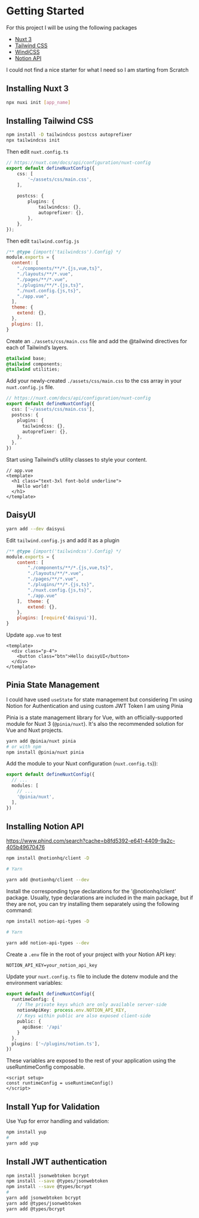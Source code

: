 # Getting Started

For this project I will be using the following packages

- [Nuxt 3](https://nuxt.com)
- [Tailwind CSS](https://tailwindcss.co)
- [WindiCSS](https://windicss.org)
- [Notion API](https://developers.notion.com)

I could not find a nice starter for what I need so I am starting from Scratch

## Installing Nuxt 3

```sh
npx nuxi init [app_name]
```

## Installing Tailwind CSS

```sh
npm install -D tailwindcss postcss autoprefixer
npx tailwindcss init
```

Then edit `nuxt.config.ts`

```ts
// https://nuxt.com/docs/api/configuration/nuxt-config
export default defineNuxtConfig({
    css: [
        '~/assets/css/main.css',
    ],
    
    postcss: {
        plugins: {
            tailwindcss: {},
            autoprefixer: {},
        },
    },
});
```

Then edit `tailwind.config.js`

```js
/** @type {import('tailwindcss').Config} */
module.exports = {
  content: [
    "./components/**/*.{js,vue,ts}",
    "./layouts/**/*.vue",
    "./pages/**/*.vue",
    "./plugins/**/*.{js,ts}",
    "./nuxt.config.{js,ts}",
    "./app.vue",
  ],
  theme: {
    extend: {},
  },
  plugins: [],
}
```

Create an `./assets/css/main.css` file and add the @tailwind directives for each of Tailwind’s layers.


```css
@tailwind base;
@tailwind components;
@tailwind utilities;
```

Add your newly-created `./assets/css/main.css` to the css array in your `nuxt.config.js` file.

```ts
// https://nuxt.com/docs/api/configuration/nuxt-config
export default defineNuxtConfig({
  css: ['~/assets/css/main.css'],
  postcss: {
    plugins: {
      tailwindcss: {},
      autoprefixer: {},
    },
  },
})
```

Start using Tailwind’s utility classes to style your content.

```vue
// app.vue
<template>
  <h1 class="text-3xl font-bold underline">
    Hello world!
  </h1>
</template>
```

## DaisyUI

```sh
yarn add --dev daisyui
```

Edit `tailwind.config.js` and add it as a plugin

```js
/** @type {import('tailwindcss').Config} */
module.exports = {
    content: [
        "./components/**/*.{js,vue,ts}",
        "./layouts/**/*.vue",
        "./pages/**/*.vue",
        "./plugins/**/*.{js,ts}",
        "./nuxt.config.{js,ts}",
        "./app.vue"
    ],  theme: {
        extend: {},
    },
    plugins: [require('daisyui')],
}
```

Update `app.vue` to test

```vue
<template>
  <div class="p-4">
    <button class="btn">Hello daisyUI</button>
  </div>
</template>
```

## Pinia State Management

I could have used `useState` for state management but considering I'm using Notion for Authentication and using custom JWT Token I am using Pinia

Pinia is a state management library for Vue, with an officially-supported module for Nuxt 3 (`@pinia/nuxt`). It's also the recommended solution for Vue and Nuxt projects.

```sh
yarn add @pinia/nuxt pinia
# or with npm
npm install @pinia/nuxt pinia
```

Add the module to your Nuxt configuration (`nuxt.config.ts`)):

```ts
export default defineNuxtConfig({
  // ...
  modules: [
    // ...
    '@pinia/nuxt',
  ],
})
```

## Installing Notion API 


https://www.phind.com/search?cache=b8fd5392-e641-4409-9a2c-405b49670476

```sh
npm install @notionhq/client -D

# Yarn

yarn add @notionhq/client --dev
```

Install the corresponding type declarations for the '@notionhq/client' package. Usually, type declarations are included in the main package, but if they are not, you can try installing them separately using the following command:

```sh
npm install notion-api-types -D

# Yarn

yarn add notion-api-types --dev
```


Create a `.env` file in the root of your project with your Notion API key:

```env
NOTION_API_KEY=your_notion_api_key
```

Update your `nuxt.config.ts` file to include the dotenv module and the environment variables:

```ts
export default defineNuxtConfig({
  runtimeConfig: {
    // The private keys which are only available server-side
    notionApiKey: process.env.NOTION_API_KEY,
    // Keys within public are also exposed client-side
    public: {
      apiBase: '/api'
    }
  },
  plugins: ['~/plugins/notion.ts'],
})
```

These variables are exposed to the rest of your application using the useRuntimeConfig composable.

```vue
<script setup>
const runtimeConfig = useRuntimeConfig()
</script>
```

## Install Yup for Validation

Use Yup for error handling and validation:

```sh
npm install yup
#
yarn add yup
```

##  Install JWT authentication

```sh
npm install jsonwebtoken bcrypt
npm install --save @types/jsonwebtoken
npm install --save @types/bcrypt
#
yarn add jsonwebtoken bcrypt
yarn add @types/jsonwebtoken
yarn add @types/bcrypt
```
